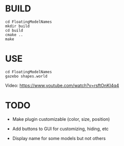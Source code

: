 # BUILD

~~~
cd FloatingModelNames
mkdir build
cd build
cmake ..
make
~~~

# USE

~~~
cd FloatingModelNames
gazebo shapes.world
~~~

Video: https://www.youtube.com/watch?v=rsftOnKI4q4

# TODO

* Make plugin customizable (color, size, position)

* Add buttons to GUI for customizing, hiding, etc

* Display name for some models but not others

